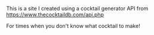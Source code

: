 This is a site I created using a cocktail generator API from
https://www.thecocktaildb.com/api.php

For times when you don't know what cocktail to make!